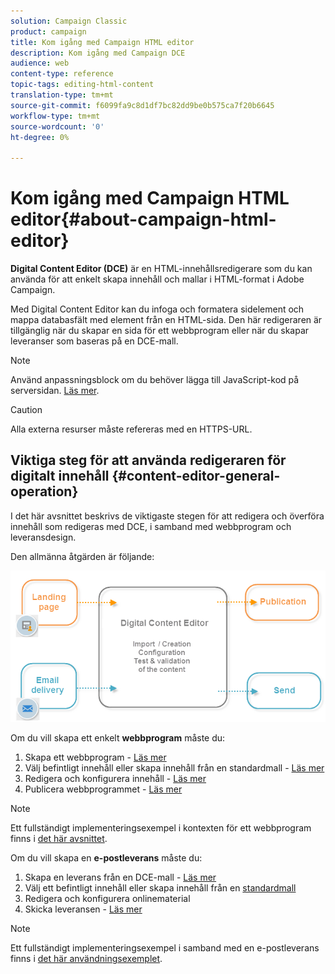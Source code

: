 ```yaml
---
solution: Campaign Classic
product: campaign
title: Kom igång med Campaign HTML editor
description: Kom igång med Campaign DCE
audience: web
content-type: reference
topic-tags: editing-html-content
translation-type: tm+mt
source-git-commit: f6099fa9c8d1df7bc82dd9be0b575ca7f20b6645
workflow-type: tm+mt
source-wordcount: '0'
ht-degree: 0%

---
```



# Kom igång med Campaign HTML editor{#about-campaign-html-editor}

**Digital Content Editor (DCE)** är en HTML-innehållsredigerare som du kan använda för att enkelt skapa innehåll och mallar i HTML-format i Adobe Campaign.

Med Digital Content Editor kan du infoga och formatera sidelement och mappa databasfält med element från en HTML-sida. Den här redigeraren är tillgänglig när du skapar en sida för ett webbprogram eller när du skapar leveranser som baseras på en DCE-mall.

>[!NOTE]
>
>Använd anpassningsblock om du behöver lägga till JavaScript-kod på serversidan. [Läs mer](../../delivery/using/personalization-blocks.md).

>[!CAUTION]
>
>Alla externa resurser måste refereras med en HTTPS-URL.

## Viktiga steg för att använda redigeraren för digitalt innehåll {#content-editor-general-operation}

I det här avsnittet beskrivs de viktigaste stegen för att redigera och överföra innehåll som redigeras med DCE, i samband med webbprogram och leveransdesign.

Den allmänna åtgärden är följande:

![](assets/dce_schema.png)

Om du vill skapa ett enkelt **webbprogram** måste du:

1. Skapa ett webbprogram - [Läs mer](../../web/using/creating-a-landing-page.md)
1. Välj befintligt innehåll eller skapa innehåll från en standardmall - [Läs mer](../../web/using/template-management.md)
1. Redigera och konfigurera innehåll - [Läs mer](../../web/using/editing-content.md)
1. Publicera webbprogrammet - [Läs mer](../../web/using/creating-a-landing-page.md#step-3---publishing-content)

>[!NOTE]
>
>Ett fullständigt implementeringsexempel i kontexten för ett webbprogram finns i [det här avsnittet](../../web/using/creating-a-landing-page.md).

Om du vill skapa en **e-postleverans** måste du:

1. Skapa en leverans från en DCE-mall - [Läs mer](../../web/using/use-case--creating-an-email-delivery.md)
1. Välj ett befintligt innehåll eller skapa innehåll från en [standardmall](../../web/using/template-management.md)
1. Redigera och konfigurera onlinematerial
1. Skicka leveransen - [Läs mer](../../delivery/using/steps-about-delivery-creation-steps.md)

>[!NOTE]
>
>Ett fullständigt implementeringsexempel i samband med en e-postleverans finns i [det här användningsexemplet](../../web/using/use-case--creating-an-email-delivery.md).
